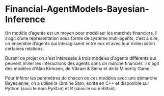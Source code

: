 # Financial-AgentModels-Bayesian-Inference

Un modèle d’agents est un moyen pour modéliser les marchés financiers. Il s’agit d’une représentation sous forme de système muti-agents, c’est à dire, un ensemble d’agents qui interagissent entre eux et avec leur milieu selon certaines relations.

Durant ce projet on s'est intéressés à trois modèles d'agents différents qui peuvent imiter les intéractions des agents dans un marché financier. Il s'agit des modèles d'Alan Kirmann, de Vikram & Sinha et de la Minority Game.

Pour inférer les paramètres de chacun de ces modèles avec une démarche Bayésienne, on a utilisé la librairie Stan, écrite en C++ et disponible sur Python (sous le nom PyStan) et R (sous le nom RStan).
